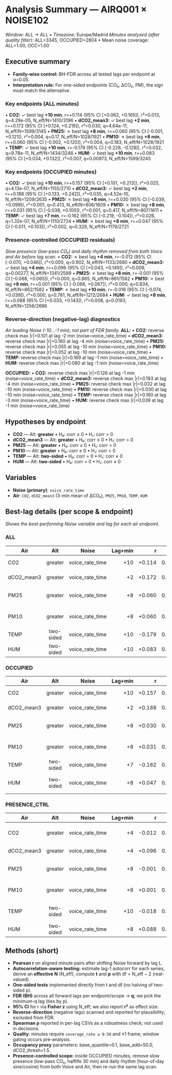 # Analysis Summary — AIRQ001 × NOISE102

_Window_: ALL → ALL  •  _Timezone_: Europe/Madrid
_Minutes analysed (after quality filter)_: ALL=3345, OCCUPIED=2804  •  Mean noise coverage: ALL=1.00, OCC=1.00

## Executive summary
- **Family-wise control:** BH-FDR across all tested lags per endpoint at α=0.05.
- **Interpretation rule:** For one-sided endpoints (CO₂, ΔCO₂, PM), the sign must match the alternative.

### Key endpoints (ALL minutes)
• **CO2:** ✓ best lag **+10 min**, r=+0.114 (95% CI [+0.062, +0.165]), r²=0.013, q=4.29e-05, N_eff/N=1410/3196
• **dCO2_mean3:** ✓ best lag **+2 min**, r=+0.172 (95% CI [+0.124, +0.219]), r²=0.030, q=4.64e-11, N_eff/N=1599/3145
• **PM25:** ✗ best lag **+8 min**, r=+0.060 (95% CI [-0.001, +0.121]), r²=0.004, q=0.17, N_eff/N=1028/1921
• **PM10:** ✗ best lag **+8 min**, r=+0.060 (95% CI [-0.002, +0.120]), r²=0.004, q=0.183, N_eff/N=1028/1921
• **TEMP:** ✓ best lag **+10 min**, r=-0.179 (95% CI [-0.228, -0.128]), r²=0.032, q=9.78e-11, N_eff/N=1434/3246
• **HUM:** ✓ best lag **+10 min**, r=+0.083 (95% CI [+0.034, +0.132]), r²=0.007, q=0.00973, N_eff/N=1599/3245

### Key endpoints (OCCUPIED minutes)
• **CO2:** ✓ best lag **+10 min**, r=+0.157 (95% CI [+0.101, +0.213]), r²=0.025, q=4.13e-07, N_eff/N=1155/2710
• **dCO2_mean3:** ✓ best lag **+2 min**, r=+0.188 (95% CI [+0.133, +0.242]), r²=0.035, q=4.52e-10, N_eff/N=1209/2635
• **PM25:** ✗ best lag **+8 min**, r=+0.030 (95% CI [-0.039, +0.099]), r²=0.001, q=0.413, N_eff/N=806/1609
• **PM10:** ✗ best lag **+8 min**, r=+0.031 (95% CI [-0.038, +0.100]), r²=0.001, q=0.417, N_eff/N=807/1611
• **TEMP:** ✓ best lag **+7 min**, r=-0.162 (95% CI [-0.219, -0.104]), r²=0.026, q=1.32e-07, N_eff/N=1110/2724
• **HUM:** ✗ best lag **+8 min**, r=+0.047 (95% CI [-0.011, +0.103]), r²=0.002, q=0.329, N_eff/N=1179/2721

### Presence-controlled (OCCUPIED residuals)
_Slow presence (low-pass CO₂) and daily rhythm removed from both Voice and Air before lag scan._
• **CO2:** ✗ best lag **+4 min**, r=-0.012 (95% CI [-0.070, +0.046]), r²=0.000, q=0.902, N_eff/N=1133/2680
• **dCO2_mean3:** ✓ best lag **+4 min**, r=+0.096 (95% CI [+0.043, +0.149]), r²=0.009, q=0.00277, N_eff/N=1341/2599
• **PM25:** ✗ best lag **+8 min**, r=-0.001 (95% CI [-0.068, +0.065]), r²=0.000, q=0.865, N_eff/N=861/1582
• **PM10:** ✗ best lag **+8 min**, r=+0.001 (95% CI [-0.066, +0.067]), r²=0.000, q=0.834, N_eff/N=862/1582
• **TEMP:** ✗ best lag **+10 min**, r=-0.018 (95% CI [-0.074, +0.039]), r²=0.000, q=0.781, N_eff/N=1212/2684
• **HUM:** ✓ best lag **+8 min**, r=+0.088 (95% CI [+0.033, +0.143]), r²=0.008, q=0.0193, N_eff/N=1256/2686

### Reverse-direction (negative-lag) diagnostics
_Air leading Noise (-10…-1 min); not part of FDR family._
**ALL:**
• **CO2:** reverse check max |r|=0.101 at lag -2 min (noise=voice_rate_time)
• **dCO2_mean3:** reverse check max |r|=0.160 at lag -4 min (noise=voice_rate_time)
• **PM25:** reverse check max |r|=0.055 at lag -10 min (noise=voice_rate_time)
• **PM10:** reverse check max |r|=0.052 at lag -10 min (noise=voice_rate_time)
• **TEMP:** reverse check max |r|=0.169 at lag -1 min (noise=voice_rate_time)
• **HUM:** reverse check max |r|=0.080 at lag -1 min (noise=voice_rate_time)

**OCCUPIED:**
• **CO2:** reverse check max |r|=0.126 at lag -1 min (noise=voice_rate_time)
• **dCO2_mean3:** reverse check max |r|=0.193 at lag -4 min (noise=voice_rate_time)
• **PM25:** reverse check max |r|=0.032 at lag -10 min (noise=voice_rate_time)
• **PM10:** reverse check max |r|=0.030 at lag -10 min (noise=voice_rate_time)
• **TEMP:** reverse check max |r|=0.160 at lag -3 min (noise=voice_rate_time)
• **HUM:** reverse check max |r|=0.039 at lag -1 min (noise=voice_rate_time)

## Hypotheses by endpoint
- **CO2** — Alt: **greater**  •  H₀: corr ≤ 0  •  H₁: corr > 0
- **dCO2_mean3** — Alt: **greater**  •  H₀: corr ≤ 0  •  H₁: corr > 0
- **PM25** — Alt: **greater**  •  H₀: corr ≤ 0  •  H₁: corr > 0
- **PM10** — Alt: **greater**  •  H₀: corr ≤ 0  •  H₁: corr > 0
- **TEMP** — Alt: **two-sided**  •  H₀: corr = 0  •  H₁: corr ≠ 0
- **HUM** — Alt: **two-sided**  •  H₀: corr = 0  •  H₁: corr ≠ 0

## Variables
- **Noise (primary)**: `voice_rate_time`
- **Air**: `CO2`, `dCO2_mean3` (3-min mean of ΔCO₂), `PM25`, `PM10`, `TEMP`, `HUM`

## Best-lag details (per scope & endpoint)
_Shows the best-performing Noise variable and lag for each air endpoint._

### ALL

| Air | Alt | Noise | Lag+min | r | r² | 95% CI | Neff/N | p_adj | q_BH | Decision |
|---|:---:|---|---:|---:|---:|---:|---:|---:|---:|---|
| CO2 | greater | voice_rate_time | +10 | +0.114 | 0.013 | [+0.062, +0.165] | 1410/3196 | 8.7e-06 | 4.29e-05 | Reject H0 |
| dCO2_mean3 | greater | voice_rate_time | +2 | +0.172 | 0.030 | [+0.124, +0.219] | 1599/3145 | 2.21e-12 | 4.64e-11 | Reject H0 |
| PM25 | greater | voice_rate_time | +8 | +0.060 | 0.004 | [-0.001, +0.121] | 1028/1921 | 0.0263 | 0.17 | Fail to reject H0 |
| PM10 | greater | voice_rate_time | +8 | +0.060 | 0.004 | [-0.002, +0.120] | 1028/1921 | 0.0282 | 0.183 | Fail to reject H0 |
| TEMP | two-sided | voice_rate_time | +10 | -0.179 | 0.032 | [-0.228, -0.128] | 1434/3246 | 9.57e-12 | 9.78e-11 | Reject H0 |
| HUM | two-sided | voice_rate_time | +10 | +0.083 | 0.007 | [+0.034, +0.132] | 1599/3245 | 0.000885 | 0.00973 | Reject H0 |

### OCCUPIED

| Air | Alt | Noise | Lag+min | r | r² | 95% CI | Neff/N | p_adj | q_BH | Decision |
|---|:---:|---|---:|---:|---:|---:|---:|---:|---:|---|
| CO2 | greater | voice_rate_time | +10 | +0.157 | 0.025 | [+0.101, +0.213] | 1155/2710 | 3.76e-08 | 4.13e-07 | Reject H0 |
| dCO2_mean3 | greater | voice_rate_time | +2 | +0.188 | 0.035 | [+0.133, +0.242] | 1209/2635 | 2.15e-11 | 4.52e-10 | Reject H0 |
| PM25 | greater | voice_rate_time | +8 | +0.030 | 0.001 | [-0.039, +0.099] | 806/1609 | 0.196 | 0.413 | Fail to reject H0 |
| PM10 | greater | voice_rate_time | +8 | +0.031 | 0.001 | [-0.038, +0.100] | 807/1611 | 0.19 | 0.417 | Fail to reject H0 |
| TEMP | two-sided | voice_rate_time | +7 | -0.162 | 0.026 | [-0.219, -0.104] | 1110/2724 | 5.62e-08 | 1.32e-07 | Reject H0 |
| HUM | two-sided | voice_rate_time | +8 | +0.047 | 0.002 | [-0.011, +0.103] | 1179/2721 | 0.11 | 0.329 | Fail to reject H0 |

### PRESENCE_CTRL

| Air | Alt | Noise | Lag+min | r | r² | 95% CI | Neff/N | p_adj | q_BH | Decision |
|---|:---:|---|---:|---:|---:|---:|---:|---:|---:|---|
| CO2 | greater | voice_rate_time | +4 | -0.012 | 0.000 | [-0.070, +0.046] | 1133/2680 | 0.655 | 0.902 | Fail to reject H0 |
| dCO2_mean3 | greater | voice_rate_time | +4 | +0.096 | 0.009 | [+0.043, +0.149] | 1341/2599 | 0.000219 | 0.00277 | Reject H0 |
| PM25 | greater | voice_rate_time | +8 | -0.001 | 0.000 | [-0.068, +0.065] | 861/1582 | 0.517 | 0.865 | Fail to reject H0 |
| PM10 | greater | voice_rate_time | +8 | +0.001 | 0.000 | [-0.066, +0.067] | 862/1582 | 0.493 | 0.834 | Fail to reject H0 |
| TEMP | two-sided | voice_rate_time | +10 | -0.018 | 0.000 | [-0.074, +0.039] | 1212/2684 | 0.537 | 0.781 | Fail to reject H0 |
| HUM | two-sided | voice_rate_time | +8 | +0.088 | 0.008 | [+0.033, +0.143] | 1256/2686 | 0.00176 | 0.0193 | Reject H0 |

## Methods (short)
- **Pearson r** on aligned minute pairs after shifting Noise forward by lag L.
- **Autocorrelation-aware testing:** estimate lag-1 autocorr for each series, derive an **effective N** (N_eff), compute **t** and **p** with df = N_eff − 2 (real-valued).
- **One-sided tests** implemented directly from t and df (no halving of two-sided p).
- **FDR (BH)** across all forward lags per endpoint/scope → **q**; we pick the minimum-q lag (ties by p).
- **95% CI** for r via **Fisher z** using N_eff; we also report **r²** as effect size.
- **Reverse-direction** (negative lags) scanned and reported for plausibility; excluded from FDR.
- **Spearman ρ** reported in per-lag CSVs as a robustness check; not used in decisions.
- **Quality**: minutes require `coverage_rate ≥ 0.50` and ≥1 frame; window gating occurs pre-analysis.
- **Occupancy proxy** parameters: base_quantile=0.1, base_add=50.0, dCO2_thresh=1.5.
- **Presence-controlled scope:** inside OCCUPIED minutes, remove slow presence (low-pass CO₂, halflife 30 min) and daily rhythm (hour-of-day sine/cosine) from both Voice and Air, then re-run the same lag scan.
